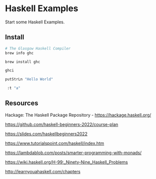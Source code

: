 # Haskell Examples

Start some Haskell Examples.  

## Install

```sh
# The Glasgow Haskell Compiler
brew info ghc

brew install ghc

ghci

putStrLn "Hello World"

 :t "a" 
```


## Resources 

Hackage: The Haskell Package Repository - https://hackage.haskell.org/

https://github.com/haskell-beginners-2022/course-plan

https://slides.com/haskellbeginners2022

https://www.tutorialspoint.com/haskell/index.htm

https://lambdablob.com/posts/smarter-programming-with-monads/


https://wiki.haskell.org/H-99:_Ninety-Nine_Haskell_Problems


http://learnyouahaskell.com/chapters
